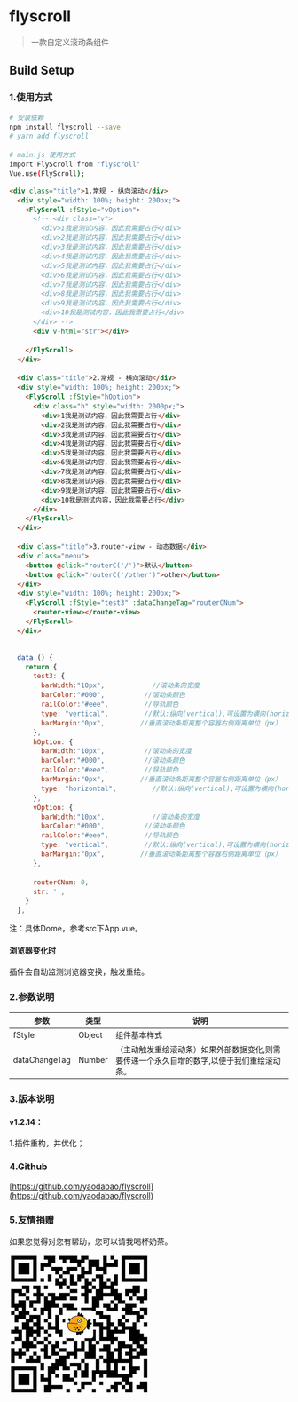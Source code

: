 # flyscroll

> 一款自定义滚动条组件

## Build Setup

### 1.使用方式

``` bash
# 安装依赖
npm install flyscroll --save
# yarn add flyscroll

# main.js 使用方式
import FlyScroll from "flyscroll"
Vue.use(FlyScroll);

```

```html
<div class="title">1.常规 - 纵向滚动</div>
  <div style="width: 100%; height: 200px;">
    <FlyScroll :fStyle="vOption">
      <!-- <div class="v">
        <div>1我是测试内容，因此我需要占行</div>
        <div>2我是测试内容，因此我需要占行</div>
        <div>3我是测试内容，因此我需要占行</div>
        <div>4我是测试内容，因此我需要占行</div>
        <div>5我是测试内容，因此我需要占行</div>
        <div>6我是测试内容，因此我需要占行</div>
        <div>7我是测试内容，因此我需要占行</div>
        <div>8我是测试内容，因此我需要占行</div>
        <div>9我是测试内容，因此我需要占行</div>
        <div>10我是测试内容，因此我需要占行</div>
      </div> -->
      <div v-html="str"></div>

    </FlyScroll>
  </div>

  <div class="title">2.常规 - 横向滚动</div>
  <div style="width: 100%; height: 200px;">
    <FlyScroll :fStyle="hOption">
      <div class="h" style="width: 2000px;">
        <div>1我是测试内容，因此我需要占行</div>
        <div>2我是测试内容，因此我需要占行</div>
        <div>3我是测试内容，因此我需要占行</div>
        <div>4我是测试内容，因此我需要占行</div>
        <div>5我是测试内容，因此我需要占行</div>
        <div>6我是测试内容，因此我需要占行</div>
        <div>7我是测试内容，因此我需要占行</div>
        <div>8我是测试内容，因此我需要占行</div>
        <div>9我是测试内容，因此我需要占行</div>
        <div>10我是测试内容，因此我需要占行</div>
      </div>
    </FlyScroll>
  </div>

  <div class="title">3.router-view - 动态数据</div>
  <div class="menu">
    <button @click="routerC('/')">默认</button>
    <button @click="routerC('/other')">other</button>
  </div>
  <div style="width: 100%; height: 200px;">
    <FlyScroll :fStyle="test3" :dataChangeTag="routerCNum">
      <router-view></router-view>
    </FlyScroll>
  </div>
```

```js

  data () {
    return {
      test3: {
        barWidth:"10px",            //滚动条的宽度
        barColor:"#000",          //滚动条颜色
        railColor:"#eee",         //导轨颜色
        type: "vertical",         //默认:纵向(vertical),可设置为横向(horizontal).
        barMargin:"0px",         //垂直滚动条距离整个容器右侧距离单位（px）
      },
      hOption: {
        barWidth:"10px",          //滚动条的宽度
        barColor:"#000",          //滚动条颜色
        railColor:"#eee",         //导轨颜色
        barMargin:"0px",         //垂直滚动条距离整个容器右侧距离单位（px）
        type: "horizontal",         //默认:纵向(vertical),可设置为横向(horizontal)
      },
      vOption: {
        barWidth:"10px",            //滚动条的宽度
        barColor:"#000",          //滚动条颜色
        railColor:"#eee",         //导轨颜色
        type: "vertical",         //默认:纵向(vertical),可设置为横向(horizontal).
        barMargin:"0px",         //垂直滚动条距离整个容器右侧距离单位（px）
      },

      routerCNum: 0,
      str: '',
    }
  },
```

注：具体Dome，参考src下App.vue。

#### 浏览器变化时

插件会自动监测浏览器变换，触发重绘。

### 2.参数说明

 参数  | 类型 | 说明
 ---- | ----- | -----
 fStyle  | Object | 组件基本样式
 dataChangeTag  | Number | （主动触发重绘滚动条）如果外部数据变化,则需要传递一个永久自增的数字,以便于我们重绘滚动条。

### 3.版本说明


#### v1.2.14：
1.插件重构，并优化；


### 4.Github

[https://github.com/yaodabao/flyscroll](https://github.com/yaodabao/flyscroll)

### 5.友情捐赠
如果您觉得对您有帮助，您可以请我喝杯奶茶。

![Image](https://github.com/yaodabao/flyscroll/blob/master/static/wx_coffee.jpg)
